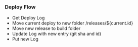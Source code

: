 ### Deploy Flow

- Get Deploy Log
- Move current deploy to new folder /releases/${current.id}
- Move new release to build folder
- Update Log with new entry (git sha and id)
- Put new Log